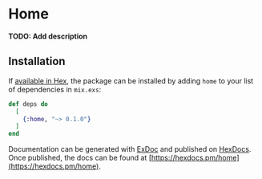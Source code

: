 # Home

**TODO: Add description**

## Installation

If [available in Hex](https://hex.pm/docs/publish), the package can be installed
by adding `home` to your list of dependencies in `mix.exs`:

```elixir
def deps do
  [
    {:home, "~> 0.1.0"}
  ]
end
```

Documentation can be generated with [ExDoc](https://github.com/elixir-lang/ex_doc)
and published on [HexDocs](https://hexdocs.pm). Once published, the docs can
be found at [https://hexdocs.pm/home](https://hexdocs.pm/home).

